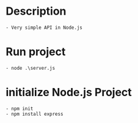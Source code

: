 # Description
    - Very simple API in Node.js

# Run project
    - node .\server.js
    
# initialize Node.js Project
    - npm init
    - npm install express
